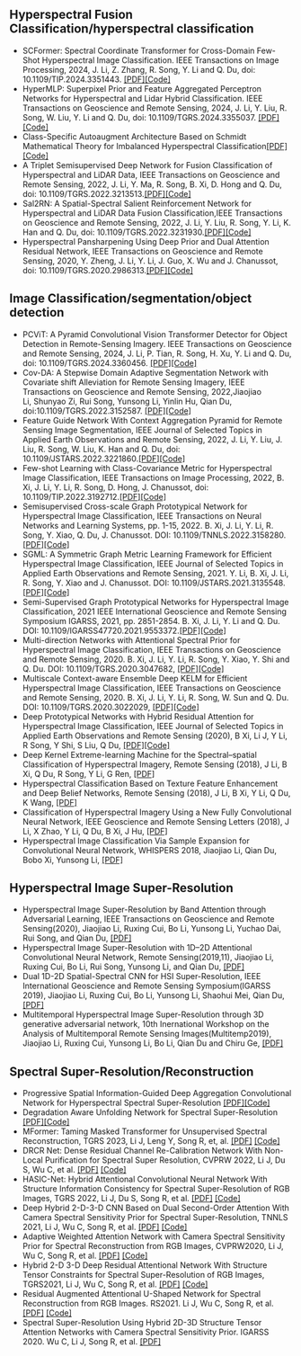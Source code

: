 ## Hyperspectral Fusion Classification/hyperspectral classification
- SCFormer: Spectral Coordinate Transformer for Cross-Domain Few-Shot Hyperspectral Image Classification. IEEE Transactions on Image Processing, 2024, J. Li, Z. Zhang, R. Song, Y. Li and Q. Du, doi: 10.1109/TIP.2024.3351443. [[PDF]](https://ieeexplore.ieee.org/abstract/document/10400402)[[Code]](https://github.com/jojolee6513/SCFormer)
- HyperMLP: Superpixel Prior and Feature Aggregated Perceptron Networks for Hyperspectral and Lidar Hybrid Classification. IEEE Transactions on Geoscience and Remote Sensing, 2024, J. Li, Y. Liu, R. Song, W. Liu, Y. Li and Q. Du, doi: 10.1109/TGRS.2024.3355037. [[PDF]](https://ieeexplore.ieee.org/abstract/document/10401943)[[Code]](https://github.com/lyz123-xidian/TGRS-HyperMLP)
- Class-Specific Autoaugment Architecture Based on Schmidt Mathematical Theory for Imbalanced Hyperspectral Classification[[PDF]](https://ieeexplore.ieee.org/document/10258305)[[Code]](https://github.com/jojolee6513/CACS)
- A Triplet Semisupervised Deep Network for Fusion Classification of Hyperspectral and LiDAR Data, IEEE Transactions on Geoscience and Remote Sensing, 2022, J. Li, Y. Ma, R. Song, B. Xi, D. Hong and Q. Du, doi: 10.1109/TGRS.2022.3213513.[[PDF]](https://ieeexplore.ieee.org/document/9915611)[[Code]](https://github.com/jojolee6513/TSDN)
- Sal2RN: A Spatial-Spectral Salient Reinforcement Network for Hyperspectral and LiDAR Data Fusion Classification,IEEE Transactions on Geoscience and Remote Sensing, 2022, J. Li, Y. Liu, R. Song, Y. Li, K. Han and Q. Du, doi: 10.1109/TGRS.2022.3231930.[[PDF]](https://ieeexplore.ieee.org/document/9998520)[[Code]](https://github.com/lyz123-xidian/TGRS-Sal2RN)
- Hyperspectral Pansharpening Using Deep Prior and Dual Attention Residual Network, IEEE Transactions on Geoscience and Remote Sensing, 2020, Y. Zheng, J. Li, Y. Li, J. Guo, X. Wu and J. Chanussot, doi: 10.1109/TGRS.2020.2986313.[[PDF]](https://ieeexplore.ieee.org/document/9076645)[[Code]](https://github.com/yxzheng24/IEEE_TGRS_DHP-DARN)
## Image Classification/segmentation/object detection
- PCViT: A Pyramid Convolutional Vision Transformer Detector for Object Detection in Remote-Sensing Imagery. IEEE Transactions on Geoscience and Remote Sensing, 2024, J. Li, P. Tian, R. Song, H. Xu, Y. Li and Q. Du, doi: 10.1109/TGRS.2024.3360456. [[PDF]](https://ieeexplore.ieee.org/document/10417056)[[Code]](https://github.com/andytianph/TGRS_PCViT)
- Cov-DA: A Stepwise Domain Adaptive Segmentation Network with Covariate shift Alleviation for Remote Sensing Imagery, IEEE Transactions on Geoscience and Remote Sensing, 2022,Jiaojiao Li, Shunyao Zi, Rui Song, Yunsong Li, Yinlin Hu, Qian Du, doi:10.1109/TGRS.2022.3152587. [[PDF]](https://ieeexplore.ieee.org/document/9716091)[[Code]](https://github.com/KL-Ding/TGRS-Cov_DA)
- Feature Guide Network With Context Aggregation Pyramid for Remote Sensing Image Segmentation, IEEE Journal of Selected Topics in Applied Earth Observations and Remote Sensing, 2022, J. Li, Y. Liu, J. Liu, R. Song, W. Liu, K. Han and Q. Du, doi: 10.1109/JSTARS.2022.3221860.[[PDF]](https://ieeexplore.ieee.org/document/9947207)[[Code]](https://github.com/lyz123-xidian/JSTARS-FGN-CAP)
- Few-shot Learning with Class-Covariance Metric for Hyperspectral Image Classification, IEEE Transactions on Image Processing, 2022, B. Xi, J. Li, Y. Li, R. Song, D. Hong, J. Chanussot, doi: 10.1109/TIP.2022.3192712.[[PDF]](https://github.com/B-Xi/TIP_2022_CMFSL)[[Code]](https://github.com/B-Xi/TIP_2022_CMFSL) 
- Semisupervised Cross-scale Graph Prototypical Network for Hyperspectral Image Classification, IEEE Transactions on Neural Networks and Learning Systems, pp. 1-15, 2022. B. Xi, J. Li, Y. Li, R. Song, Y. Xiao, Q. Du, J. Chanussot. DOI: 10.1109/TNNLS.2022.3158280.[[PDF]](https://ieeexplore.ieee.org/document/9740412)[[Code]](https://github.com/B-Xi/TNNLS_2022_X-GPN) 
- SGML: A Symmetric Graph Metric Learning Framework for Efficient Hyperspectral Image Classification, IEEE Journal of Selected Topics in Applied Earth Observations and Remote Sensing, 2021. Y. Li, B. Xi, J. Li, R. Song, Y. Xiao and J. Chanussot. DOI: 10.1109/JSTARS.2021.3135548.[[PDF]](https://ieeexplore.ieee.org/abstract/document/9652087)[[Code]](https://github.com/B-Xi/JSTARS_2021_SGML)
- Semi-Supervised Graph Prototypical Networks for Hyperspectral Image Classification, 2021 IEEE International Geoscience and Remote Sensing Symposium IGARSS, 2021, pp. 2851-2854. B. Xi, J. Li, Y. Li and Q. Du. DOI: 10.1109/IGARSS47720.2021.9553372.[[PDF]](https://ieeexplore.ieee.org/document/9553372)[[Code]](https://github.com/B-Xi/IGARSS_2021_SSGPN)
- Multi-direction Networks with Attentional Spectral Prior for Hyperspectral Image Classification, IEEE Transactions on Geoscience and Remote Sensing, 2020. B. Xi, J. Li, Y. Li, R. Song, Y. Xiao, Y. Shi and Q. Du. DOI: 10.1109/TGRS.2020.3047682, [[PDF]](https://ieeexplore.ieee.org/stamp/stamp.jsp?tp=&arnumber=9325080)[[Code]](https://github.com/B-Xi/TGRS_2020_MDN-ASP)
- Multiscale Context-aware Ensemble Deep KELM for Efficient Hyperspectral Image Classification, IEEE Transactions on Geoscience and Remote Sensing, 2020. B. Xi, J. Li, Y. Li, R. Song, W. Sun and Q. Du. DOI: 10.1109/TGRS.2020.3022029, [[PDF]](https://ieeexplore.ieee.org/stamp/stamp.jsp?tp=&arnumber=9203816)[[Code]](https://github.com/B-Xi/TGRS2020_MSC-EDKELM)
- Deep Prototypical Networks with Hybrid Residual Attention for Hyperspectral Image Classification, IEEE Journal of Selected Topics in Applied Earth Observations and Remote Sensing (2020), B Xi, Li J, Y Li, R Song, Y Shi, S Liu, Q Du, [[PDF]](https://ieeexplore.ieee.org/stamp/stamp.jsp?tp=&arnumber=9126161)[[Code]](https://github.com/B-Xi/JSTARS_DPN-HRA)
- Deep Kernel Extreme-learning Machine for the Spectral–spatial Classification of Hyperspectral Imagery, Remote Sensing (2018), J Li, B Xi, Q Du, R Song, Y Li, G Ren, [[PDF]](https://doi.org/10.3390/rs10122036)
- Hyperspectral Classification Based on Texture Feature Enhancement and Deep Belief Networks, Remote Sensing (2018), J Li, B Xi, Y Li, Q Du, K Wang, [[PDF]](https://doi.org/10.3390/rs10030396)
- Classification of Hyperspectral Imagery Using a New Fully Convolutional Neural Network, IEEE Geoscience and Remote Sensing Letters (2018), J Li, X Zhao, Y Li, Q Du, B Xi, J Hu, [[PDF]](https://ieeexplore.ieee.org/document/8249752) 
- Hyperspectral Image Classification Via Sample Expansion for Convolutional Neural Network, WHISPERS 2018, Jiaojiao Li, Qian Du, Bobo Xi, Yunsong Li, [[PDF]](https://doi.org/10.1109/WHISPERS.2018.8747245)
## Hyperspectral Image Super-Resolution
- Hyperspectral Image Super-Resolution by Band Attention through Adversarial Learning, IEEE Transactions on Geoscience and Remote Sensing(2020), Jiaojiao Li, Ruxing Cui, Bo Li, Yunsong Li, Yuchao Dai, Rui Song, and Qian Du, [[PDF]](https://ieeexplore.ieee.org/document/8960413)
- Hyperspectral Image Super-Resolution with 1D–2D Attentional Convolutional Neural Network, Remote Sensing(2019,11), Jiaojiao Li, Ruxing Cui, Bo Li, Rui Song, Yunsong Li, and Qian Du,  [[PDF]](https://www.researchgate.net/publication/337704194_Hyperspectral_Image_Super-Resolution_with_1D-2D_Attentional_Convolutional_Neural_Network)
- Dual 1D-2D Spatial-Spectral CNN for HSI Super-Resolution, IEEE International Geoscience and Remote Sensing Symposium(IGARSS 2019), Jiaojiao Li, Ruxing Cui, Bo Li, Yunsong Li, Shaohui Mei, Qian Du,  [[PDF]](https://ieeexplore.ieee.org/document/8898352)
- Multitemporal Hyperspectral Image Super-Resolution through 3D generative adversarial network, 10th Inernational Workshop on the Analysis of Multitemporal Remote Sensing Images(Multitemp2019), Jiaojiao Li, Ruxing Cui, Yunsong Li, Bo Li, Qian Du and Chiru Ge, [[PDF]](https://ieeexplore.ieee.org/abstract/document/8866956)
## Spectral Super-Resolution/Reconstruction
- Progressive Spatial Information-Guided Deep Aggregation Convolutional Network for Hyperspectral Spectral Super-Resolution [[PDF]](https://ieeexplore.ieee.org/abstract/document/10298249/)[[Code]](https://github.com/dusongcheng/SIGnet-master)
- Degradation Aware Unfolding Network for Spectral Super-Resolution [[PDF]](https://ieeexplore.ieee.org/abstract/document/10376181/)[[Code]](https://github.com/dusongcheng/DAUNet-master)
- MFormer: Taming Masked Transformer for Unsupervised Spectral Reconstruction, TGRS 2023, Li J, Leng Y, Song R, et, al. [[PDF]](https://ieeexplore.ieee.org/document/10093998) [[Code]](https://github.com/SuperiorLeo/MFormer-Taming-Masked-Transformer-for-Unsupervised-Spectral-Reconstruction.git)
- DRCR Net: Dense Residual Channel Re-Calibration Network With Non-Local Purification for Spectral Super Resolution, CVPRW 2022, Li J, Du S, Wu C, et al. [[PDF]](https://openaccess.thecvf.com/content/CVPR2022W/NTIRE/html/Li_DRCR_Net_Dense_Residual_Channel_Re-Calibration_Network_With_Non-Local_Purification_CVPRW_2022_paper.html) [[Code]](https://github.com/jojolee6513/DRCR-net)
- HASIC-Net: Hybrid Attentional Convolutional Neural Network With Structure Information Consistency for Spectral Super-Resolution of RGB Images, TGRS 2022, Li J, Du S, Song R, et al. [[PDF]](https://ieeexplore.ieee.org/abstract/document/9678983) [[Code]](https://github.com/jojolee6513/HASIC-net)
- Deep Hybrid 2-D-3-D CNN Based on Dual Second-Order Attention With Camera Spectral Sensitivity Prior for Spectral Super-Resolution, TNNLS 2021, Li J, Wu C, Song R, et al. [[PDF]](https://ieeexplore.ieee.org/abstract/document/9506982/) [[Code]](https://github.com/Deep-imagelab/HSACS)
- Adaptive Weighted Attention Network with Camera Spectral Sensitivity Prior for Spectral Reconstruction from RGB Images, CVPRW2020, Li J, Wu C, Song R, et al. [[PDF]](http://openaccess.thecvf.com/content_CVPRW_2020/html/w31/Li_Adaptive_Weighted_Attention_Network_With_Camera_Spectral_Sensitivity_Prior_for_CVPRW_2020_paper.html) [[Code]](https://github.com/Deep-imagelab/AWAN)
- Hybrid 2-D 3-D Deep Residual Attentional Network With Structure Tensor Constraints for Spectral Super-Resolution of RGB Images, TGRS2021, Li J, Wu C, Song R, et al. [[PDF]](https://ieeexplore.ieee.org/abstract/document/9133131) [[Code]](https://github.com/Deep-imagelab/HDRAN)
- Residual Augmented Attentional U-Shaped Network for Spectral Reconstruction from RGB Images. RS2021. Li J, Wu C, Song R, et al. [[PDF]](https://www.mdpi.com/2072-4292/13/1/115) [[Code]](https://github.com/Deep-imagelab/RAAUN)
- Spectral Super-Resolution Using Hybrid 2D-3D Structure Tensor Attention Networks with Camera Spectral Sensitivity Prior. IGARSS 2020. Wu C, Li J, Song R, et al.  [[PDF]](https://ieeexplore.ieee.org/abstract/document/9323553/)


